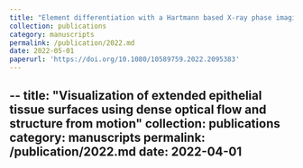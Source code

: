 ```yaml
---
title: "Element differentiation with a Hartmann based X-ray phase imaging system"
collection: publications
category: manuscripts
permalink: /publication/2022.md
date: 2022-05-01
paperurl: 'https://doi.org/10.1080/10589759.2022.2095383' 
---
```


--
title: "Visualization of extended epithelial tissue surfaces using dense optical flow and structure
from motion"
collection: publications
category: manuscripts
permalink: /publication/2022.md
date: 2022-04-01
---

